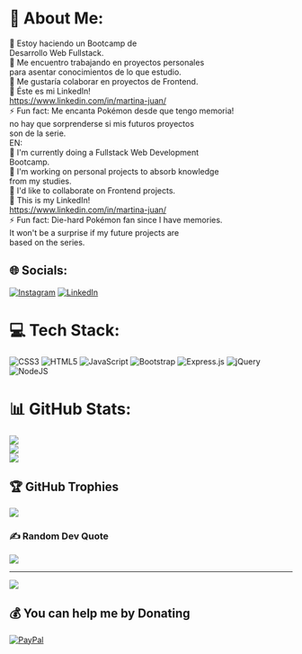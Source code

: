 # 💫 About Me:
🌱 Estoy haciendo un Bootcamp de <br>      Desarrollo Web Fullstack.<br>🔭 Me encuentro trabajando en proyectos personales<br>      para asentar conocimientos de lo que estudio.<br>👯 Me gustaría colaborar en proyectos de Frontend.<br>💬 Éste es mi LinkedIn! <br>      https://www.linkedin.com/in/martina-juan/<br>⚡ Fun fact: Me encanta Pokémon desde que tengo memoria!<br>                       no hay que sorprenderse si mis futuros proyectos<br>                       son de la serie.<br>EN:<br>🌱 I'm currently doing a Fullstack Web Development <br>      Bootcamp.<br>🔭 I'm working on personal projects to absorb knowledge<br>     from my studies.<br>👯 I'd like to collaborate on Frontend projects.<br>💬 This is my LinkedIn! <br>      https://www.linkedin.com/in/martina-juan/<br>⚡ Fun fact: Die-hard Pokémon fan since I have memories.<br>                       It won't be a surprise if my future projects are<br>                       based on the series.


## 🌐 Socials:
[![Instagram](https://img.shields.io/badge/Instagram-%23E4405F.svg?logo=Instagram&logoColor=white)](https://instagram.com/_mararmstrong) [![LinkedIn](https://img.shields.io/badge/LinkedIn-%230077B5.svg?logo=linkedin&logoColor=white)](https://linkedin.com/in/martina-juan) 

# 💻 Tech Stack:
![CSS3](https://img.shields.io/badge/css3-%231572B6.svg?style=for-the-badge&logo=css3&logoColor=white) ![HTML5](https://img.shields.io/badge/html5-%23E34F26.svg?style=for-the-badge&logo=html5&logoColor=white) ![JavaScript](https://img.shields.io/badge/javascript-%23323330.svg?style=for-the-badge&logo=javascript&logoColor=%23F7DF1E) ![Bootstrap](https://img.shields.io/badge/bootstrap-%23563D7C.svg?style=for-the-badge&logo=bootstrap&logoColor=white) ![Express.js](https://img.shields.io/badge/express.js-%23404d59.svg?style=for-the-badge&logo=express&logoColor=%2361DAFB) ![jQuery](https://img.shields.io/badge/jquery-%230769AD.svg?style=for-the-badge&logo=jquery&logoColor=white) ![NodeJS](https://img.shields.io/badge/node.js-6DA55F?style=for-the-badge&logo=node.js&logoColor=white)
# 📊 GitHub Stats:
![](https://github-readme-stats.vercel.app/api?username=MarArmstrong&theme=dark&hide_border=false&include_all_commits=false&count_private=false)<br/>
![](https://github-readme-streak-stats.herokuapp.com/?user=MarArmstrong&theme=dark&hide_border=false)<br/>
![](https://github-readme-stats.vercel.app/api/top-langs/?username=MarArmstrong&theme=dark&hide_border=false&include_all_commits=false&count_private=false&layout=compact)

## 🏆 GitHub Trophies
![](https://github-profile-trophy.vercel.app/?username=MarArmstrong&theme=dracula&no-frame=false&no-bg=false&margin-w=4)

### ✍️ Random Dev Quote
![](https://quotes-github-readme.vercel.app/api?type=vetical&theme=radical)

---
[![](https://visitcount.itsvg.in/api?id=MarArmstrong&icon=0&color=0)](https://visitcount.itsvg.in)

  ## 💰 You can help me by Donating
  [![PayPal](https://img.shields.io/badge/PayPal-00457C?style=for-the-badge&logo=paypal&logoColor=white)](https://paypal.me/mararmstrong8) 

